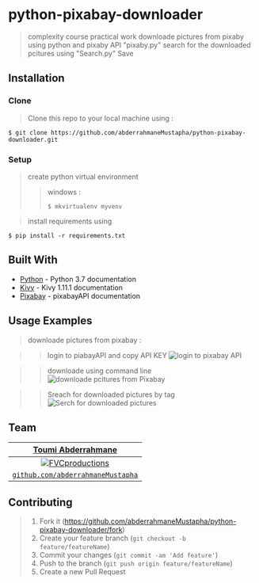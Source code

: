 ﻿# python-pixabay-downloader
 > complexity course practical work
 > downloade pictures from pixaby using python and pixaby API "pixaby.py"
 > search for the downloaded pcitures using "Search.py"
 > Save 
 
 ## Installation
 
 ### Clone 
 > Clone this repo to your local machine using :
```shell
$ git clone https://github.com/abderrahmaneMustapha/python-pixabay-downloader.git
```

### Setup
> create python virtual environment 
>> windows : 
>>```shell
>>$ mkvirtualenv myvenv
>>```

> install requirements using

```shell
$ pip install -r requirements.txt
```
## Built With
* [Python](https://docs.python.org/3/whatsnew/3.7.html) - Python 3.7 documentation
* [Kivy](https://kivy.org/doc/stable/) - Kivy 1.11.1 documentation
* [Pixabay](https://pixabay.com/api/docs/) - pixabayAPI documentation

## Usage Examples

> downloade pictures from pixabay : 


>> login to piabayAPI and copy API KEY
![login to pixabay API](https://github.com/abderrahmaneMustapha/python-pixabay-downloader/blob/master/report/images%20and%20gif/apiKey.gif)


>> downloade using command line
![downloade pcitures from Pixabay](https://github.com/abderrahmaneMustapha/python-pixabay-downloader/blob/master/report/images%20and%20gif/execute.gif)


>> Sreach for downloaded pictures by tag
![Serch for downloaded pictures](https://github.com/abderrahmaneMustapha/python-pixabay-downloader/blob/master/report/images%20and%20gif/ExecutionKivy.gif)

## Team

| <a href="" target="_blank">Toumi Abderrahmane</a> |  
| :---: |
| [![FVCproductions](https://avatars1.githubusercontent.com/u/34008130?v=4&s=200)](http://fvcproductions.com)    |
| <a href="https://github.com/abderrahmaneMustapha" target="_blank">`github.com/abderrahmaneMustapha`</a> |

## Contributing

> 1. Fork it (<https://github.com/abderrahmaneMustapha/python-pixabay-downloader/fork>)
> 2. Create your feature branch (`git checkout -b feature/featureName`)
> 3. Commit your changes (`git commit -am 'Add feature'`)
> 4. Push to the branch (`git push origin feature/featureName`)
> 5. Create a new Pull Request

